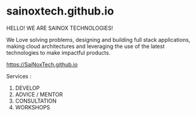 # sainoxtech.github.io

HELLO!
WE ARE SAINOX TECHNOLOGIES!

We Love solving problems, designing and building full stack applications, making cloud architectures and leveraging the use of the latest technologies to make impactful products.

https://SaiNoxTech.github.io


Services :
1. DEVELOP
2. ADVICE / MENTOR
3. CONSULTATION
4. WORKSHOPS
